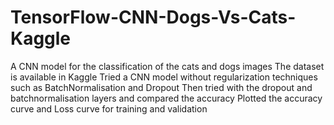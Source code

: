 # TensorFlow-CNN-Dogs-Vs-Cats-Kaggle
A CNN model for the classification of the cats and dogs images
The dataset is available in Kaggle
Tried a CNN model without regularization techniques such as BatchNormalisation and Dropout
Then tried with the dropout and batchnormalisation layers and compared the accuracy
Plotted the accuracy curve and Loss curve for training and validation
